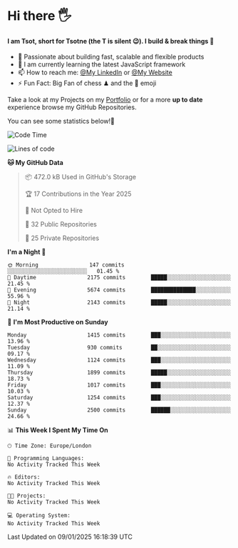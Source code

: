 # Hi there :raised_hand_with_fingers_splayed:
#### I am Tsot, short for Tsotne (the T is silent :wink:). I build & break things :space_invader:
- :telescope: Passionate about building fast, scalable and flexible products
- :seedling: I am currently learning the latest JavaScript framework 
- :mailbox: How to reach me: [@My LinkedIn](https://www.linkedin.com/in/tsotne-gvadzabia/) or [@My Website](https://tsotne.co.uk/contact)
- :zap: Fun Fact: Big Fan of chess ♟ and the 👾 emoji

Take a look at my Projects on my [Portfolio](https://tsotne.co.uk/) or for a more **up to date** experience browse my GitHub Repositories.

You can see some statistics below!:space_invader:
<!--START_SECTION:waka-->
![Code Time](http://img.shields.io/badge/Code%20Time-761%20hrs%202%20mins-blue)

![Lines of code](https://img.shields.io/badge/From%20Hello%20World%20I%27ve%20Written-6.9%20million%20lines%20of%20code-blue)

**🐱 My GitHub Data** 

> 📦 472.0 kB Used in GitHub's Storage 
 > 
> 🏆 17 Contributions in the Year 2025
 > 
> 🚫 Not Opted to Hire
 > 
> 📜 32 Public Repositories 
 > 
> 🔑 25 Private Repositories 
 > 
**I'm a Night 🦉** 

```text
🌞 Morning                147 commits         ░░░░░░░░░░░░░░░░░░░░░░░░░   01.45 % 
🌆 Daytime                2175 commits        █████░░░░░░░░░░░░░░░░░░░░   21.45 % 
🌃 Evening                5674 commits        ██████████████░░░░░░░░░░░   55.96 % 
🌙 Night                  2143 commits        █████░░░░░░░░░░░░░░░░░░░░   21.14 % 
```
📅 **I'm Most Productive on Sunday** 

```text
Monday                   1415 commits        ███░░░░░░░░░░░░░░░░░░░░░░   13.96 % 
Tuesday                  930 commits         ██░░░░░░░░░░░░░░░░░░░░░░░   09.17 % 
Wednesday                1124 commits        ███░░░░░░░░░░░░░░░░░░░░░░   11.09 % 
Thursday                 1899 commits        █████░░░░░░░░░░░░░░░░░░░░   18.73 % 
Friday                   1017 commits        ███░░░░░░░░░░░░░░░░░░░░░░   10.03 % 
Saturday                 1254 commits        ███░░░░░░░░░░░░░░░░░░░░░░   12.37 % 
Sunday                   2500 commits        ██████░░░░░░░░░░░░░░░░░░░   24.66 % 
```


📊 **This Week I Spent My Time On** 

```text
🕑︎ Time Zone: Europe/London

💬 Programming Languages: 
No Activity Tracked This Week

🔥 Editors: 
No Activity Tracked This Week

🐱‍💻 Projects: 
No Activity Tracked This Week

💻 Operating System: 
No Activity Tracked This Week
```


 Last Updated on 09/01/2025 16:18:39 UTC
<!--END_SECTION:waka-->
